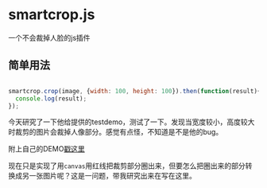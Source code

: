 smartcrop.js
============

一个不会裁掉人脸的js插件

## 简单用法

```js

smartcrop.crop(image, {width: 100, height: 100}).then(function(result){
  console.log(result);
});

```

今天研究了一下他给提供的testdemo，测试了一下。发现当宽度较小，高度较大时裁剪的图片会裁掉人像部分。感觉有点怪，不知道是不是他的bug。

附上自己的DEMO[戳这里]()

现在只是实现了用`canvas`用红线把裁剪部分圈出来，但要怎么把圈出来的部分转换成另一张图片呢？这是一问题，带我研究出来在写在这里。